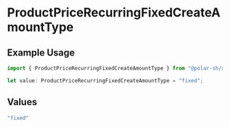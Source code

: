 # ProductPriceRecurringFixedCreateAmountType

## Example Usage

```typescript
import { ProductPriceRecurringFixedCreateAmountType } from "@polar-sh/sdk/models/components";

let value: ProductPriceRecurringFixedCreateAmountType = "fixed";
```

## Values

```typescript
"fixed"
```